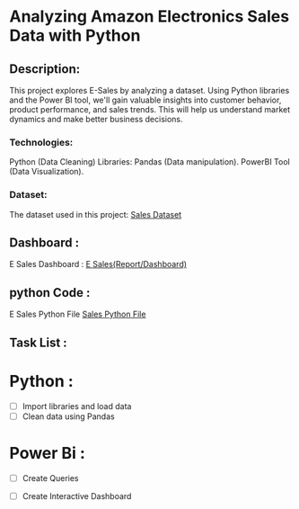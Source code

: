 # Analyzing Amazon Electronics Sales Data with Python

## Description:

This project explores E-Sales by analyzing a dataset. Using Python libraries and the Power BI tool, we'll gain valuable insights into customer behavior, product performance, and sales trends. This will help us understand market dynamics and make better business decisions.

### Technologies:

Python (Data Cleaning)
Libraries: Pandas (Data manipulation).
PowerBI Tool (Data Visualization).

### Dataset:
The dataset used in this project: 
<a href = "https://github.com/thokalkajal52/E-Sales-Analysis-Dashboard/blob/main/sales.csv">Sales Dataset</a>

## Dashboard :
E Sales Dashboard : 
<a href = "https://github.com/thokalkajal52/E-Sales-Analysis-Dashboard/blob/main/sales%20data%20analytics%20project.pbix">E Sales(Report/Dashboard)</a>

## python Code :
E Sales Python File
<a href = "https://github.com/thokalkajal52/E-Sales-Analysis-Dashboard/blob/main/SalesAnalysis.py">Sales Python File</a>

## Task List :
# Python : 
- [ ] Import libraries and load data
- [ ] Clean  data using Pandas 
# Power Bi :
- [ ] Create Queries 
- [ ] Create Interactive Dashboard
      
